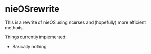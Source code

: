 # nieOSrewrite

This is a rewrite of nieOS using ncurses and (hopefully) more efficient methods.

Things currently implemented:
- Basically nothing

